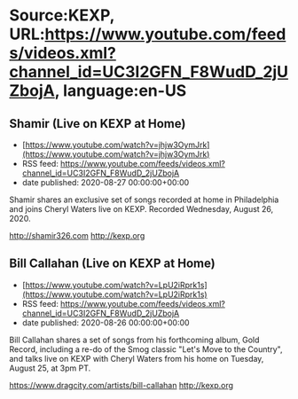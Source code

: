 # Source:KEXP, URL:https://www.youtube.com/feeds/videos.xml?channel_id=UC3I2GFN_F8WudD_2jUZbojA, language:en-US

## Shamir (Live on KEXP at Home)
 - [https://www.youtube.com/watch?v=jhjw3OymJrk](https://www.youtube.com/watch?v=jhjw3OymJrk)
 - RSS feed: https://www.youtube.com/feeds/videos.xml?channel_id=UC3I2GFN_F8WudD_2jUZbojA
 - date published: 2020-08-27 00:00:00+00:00

Shamir shares an exclusive set of songs recorded at home in Philadelphia and joins Cheryl Waters live on KEXP. Recorded Wednesday, August 26, 2020.

http://shamir326.com
http://kexp.org

## Bill Callahan (Live on KEXP at Home)
 - [https://www.youtube.com/watch?v=LpU2iRprk1s](https://www.youtube.com/watch?v=LpU2iRprk1s)
 - RSS feed: https://www.youtube.com/feeds/videos.xml?channel_id=UC3I2GFN_F8WudD_2jUZbojA
 - date published: 2020-08-26 00:00:00+00:00

Bill Callahan shares a set of songs from his forthcoming album, Gold Record, including a re-do of the Smog classic "Let's Move to the Country", and talks live on KEXP with Cheryl Waters from his home on Tuesday, August 25, at 3pm PT.

https://www.dragcity.com/artists/bill-callahan
http://kexp.org

